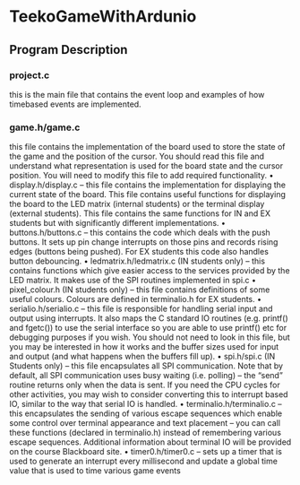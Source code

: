 # TeekoGameWithArdunio
## Program Description

### project.c 
  this is the main file that contains the event loop and examples of how timebased events are implemented. 
### game.h/game.c 
  this file contains the implementation of the board used to store the state of the game and the position of the cursor. You should read this file and understand what 
  representation is used for the board state and the cursor position. You will need to modify this file to add required functionality.
• display.h/display.c – this file contains the implementation for displaying the current state 
of the board. This file contains useful functions for displaying the board to the LED matrix 
(internal students) or the terminal display (external students). This file contains the same 
functions for IN and EX students but with significantly different implementations.
• buttons.h/buttons.c – this contains the code which deals with the push buttons. It sets up 
pin change interrupts on those pins and records rising edges (buttons being pushed). For 
EX students this code also handles button debouncing.
• ledmatrix.h/ledmatrix.c (IN students only) – this contains functions which give easier 
access to the services provided by the LED matrix. It makes use of the SPI routines 
implemented in spi.c
• pixel_colour.h (IN students only) – this file contains definitions of some useful colours. 
Colours are defined in terminalio.h for EX students.
• serialio.h/serialio.c – this file is responsible for handling serial input and output using 
interrupts. It also maps the C standard IO routines (e.g. printf() and fgetc()) to use the serial 
interface so you are able to use printf() etc for debugging purposes if you wish. You should 
not need to look in this file, but you may be interested in how it works and the buffer sizes 
used for input and output (and what happens when the buffers fill up). 
• spi.h/spi.c (IN Students only) – this file encapsulates all SPI communication. Note that by 
default, all SPI communication uses busy waiting (i.e. polling) – the “send” routine returns 
only when the data is sent. If you need the CPU cycles for other activities, you may wish 
to consider converting this to interrupt based IO, similar to the way that serial IO is 
handled.
• terminalio.h/terminalio.c – this encapsulates the sending of various escape sequences
which enable some control over terminal appearance and text placement – you can call 
these functions (declared in terminalio.h) instead of remembering various escape 
sequences. Additional information about terminal IO will be provided on the course 
Blackboard site.
• timer0.h/timer0.c – sets up a timer that is used to generate an interrupt every millisecond 
and update a global time value that is used to time various game events
